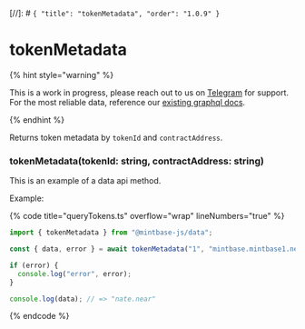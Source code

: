 [//]: # `{ "title": "tokenMetadata", "order": "1.0.9" }`

# tokenMetadata

{% hint style="warning" %}

This is a work in progress, please reach out to us on [Telegram](https://t.me/mintdev) for support.
For the most reliable data, reference our [existing graphql docs](https://docs.mintbase.io/dev/read-data/mintbase-graph).

{% endhint %}

Returns token metadata by `tokenId` and `contractAddress`.

### tokenMetadata(tokenId: string, contractAddress: string)

This is an example of a data api method.

Example:

{% code title="queryTokens.ts" overflow="wrap" lineNumbers="true" %}

```typescript
import { tokenMetadata } from "@mintbase-js/data";

const { data, error } = await tokenMetadata("1", "mintbase.mintbase1.near");

if (error) {
  console.log("error", error);
}

console.log(data); // => "nate.near"
```

{% endcode %}
